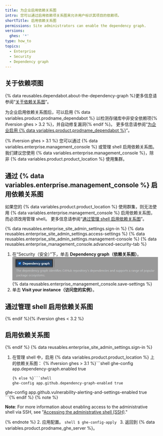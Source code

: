 ```yaml
---
title: 为企业启用依赖关系图
intro: 您可以通过启用依赖项关系图来允许用户标识其项目的依赖项。
shortTitle: 启用依赖关系图
permissions: Site administrators can enable the dependency graph.
versions:
  ghes: '*'
type: how_to
topics:
  - Enterprise
  - Security
  - Dependency graph
---
```


## 关于依赖项图

{% data reusables.dependabot.about-the-dependency-graph %}更多信息请参阅“[关于依赖关系图](/github/visualizing-repository-data-with-graphs/about-the-dependency-graph)”。

为企业启用依赖关系图后，可以启用 {% data variables.product.prodname_dependabot %} 以检测存储库中非安全依赖项{% ifversion ghes > 3.2 %}，并自动修复漏洞{% endif %}。 更多信息请参阅“[为企业启用 {% data variables.product.prodname_dependabot %}](/admin/configuration/configuring-github-connect/enabling-dependabot-for-your-enterprise)”。

{% ifversion ghes > 3.1 %}
您可以通过 {% data variables.enterprise.management_console %} 或管理 shell 启用依赖关系图。 我们建议您使用 {% data variables.enterprise.management_console %}，除非 {% data variables.product.product_location %} 使用集群。

## 通过 {% data variables.enterprise.management_console %} 启用依赖关系图

如果您的 {% data variables.product.product_location %} 使用群集，则无法使用 {% data variables.enterprise.management_console %} 启用依赖关系图，而必须改用管理 shell。 更多信息请参阅“[通过管理 shell 启用依赖关系图](#enabling-the-dependency-graph-via-the-administrative-shell)”。

{% data reusables.enterprise_site_admin_settings.sign-in %}
{% data reusables.enterprise_site_admin_settings.access-settings %}
{% data reusables.enterprise_site_admin_settings.management-console %}
{% data reusables.enterprise_management_console.advanced-security-tab %}
1. 在“Security（安全）”下，单击 **Dependency graph（依赖关系图）**。 ![启用或禁用依赖关系图的复选框](/assets/images/enterprise/3.2/management-console/enable-dependency-graph-checkbox.png)
{% data reusables.enterprise_management_console.save-settings %}
1. 单击 **Visit your instance（访问您的实例）**。

## 通过管理 shell 启用依赖关系图

{% endif %}{% ifversion ghes < 3.2 %}
## 启用依赖关系图
{% endif %}
{% data reusables.enterprise_site_admin_settings.sign-in %}
1. 在管理 shell 中，启用 {% data variables.product.product_location %} 上的依赖关系图：
    {% ifversion ghes > 3.1 %}```shell
    ghe-config app.dependency-graph.enabled true
    ```
    {% else %}```shell
    ghe-config app.github.dependency-graph-enabled true
  ghe-config app.github.vulnerability-alerting-and-settings-enabled true
    ```{% endif %}
   {% note %}

   **Note**: For more information about enabling access to the administrative shell via SSH, see "[Accessing the administrative shell (SSH)](/enterprise/admin/configuration/accessing-the-administrative-shell-ssh)."

   {% endnote %}
2. 应用配置。
    ```shell
    $ ghe-config-apply
    ```
3. 返回到 {% data variables.product.prodname_ghe_server %}。
